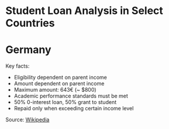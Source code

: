 Student Loan Analysis in Select Countries
===============

# Germany
Key facts:
- Eligibility dependent on parent income
- Amount dependent on parent income
- Maximum amount: 643€ (~ $800)
- Academic performance standards must be met
- 50% 0-interest loan, 50% grant to student
- Repaid only when exceeding certain income level

Source: [Wikipedia](http://en.wikipedia.org/wiki/Student_loans_in_Germany)